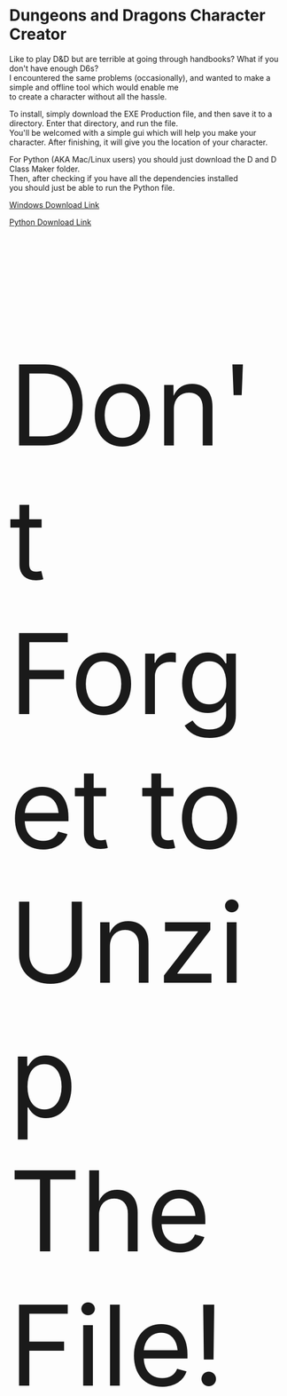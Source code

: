 # Dungeons and Dragons Character Creator

Like to play D&D but are terrible at going through handbooks? What if you don't have enough D6s? <br>
I encountered the same problems (occasionally), and wanted to make a simple and offline tool which would enable me<br>
to create a character without all the hassle. 

To install, simply download the EXE Production file, and then save it to a directory. Enter that directory, and run the file.<br>
You'll be welcomed with a simple gui which will help you make your character. After finishing, it will give you the location of your character.

For Python (AKA Mac/Linux users) you should just download the D and D Class Maker folder. 
<br>Then, after checking if you have all the dependencies installed <br>
you should just be able to run the Python file. 

<a href="https://downgit.github.io/#/home?url=https://github.com/Zackmartin238/DungeonsAndDragons-Character-Creator-and-PDF-Generator/tree/main/EXE%20Production"> Windows Download Link</a>

<a href="https://downgit.github.io/#/home?url=https://github.com/Zackmartin238/DungeonsAndDragons-Character-Creator-and-PDF-Generator/tree/main/D%20and%20D%20Class%20maker"> Python Download Link </a>

<p style='font-size:200; font-color:red'>Don't Forget to Unzip The File! </p>
